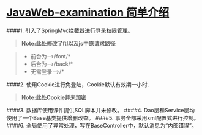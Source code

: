 # [JavaWeb-examination 简单介绍][1]




####1. 引入了SpringMvc拦截器进行登录权限管理。
> **Note:此处修改了ftl以及js中原请求路径**

> - 前台为-->/font/*
> - 后台为-->/back/* 
> - 无需登录-->/* 
	
####2. 使用Cookie进行免登陆，Cookie默认有效期一小时.
> **Note:此处Cookie并未加密**

####3. 数据库使用课件提供SQL脚本并未修改。
####4. Dao层和Service层均使用了一个Base基类提供增删改查。
####5. 事务全部采用xml配置式进行控制。
####6. 全局使用了异常处理，写在BaseController中，默认消息为“内部错误”。



[1]: http://106.2.111.86:8080/
